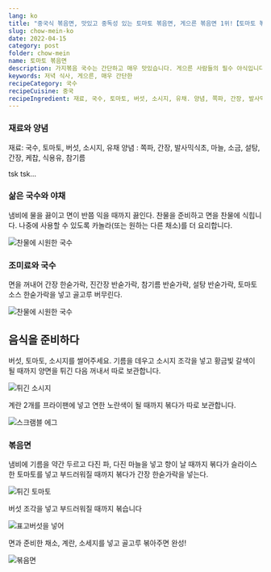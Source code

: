 ```yaml
---
lang: ko
title: "중국식 볶음면, 맛있고 중독성 있는 토마토 볶음면, 게으른 볶음면 1위!【토마토 볶음면]"
slug: chow-mein-ko
date: 2022-04-15
category: post
folder: chow-mein
name: 토마토 볶음면
description: 가지볶음 국수는 간단하고 매우 맛있습니다. 게으른 사람들의 필수 야식입니다!
keywords: 저녁 식사, 게으른, 매우 간단한
recipeCategory: 국수
recipeCuisine: 중국
recipeIngredient: 재료, 국수, 토마토, 버섯, 소시지, 유채. 양념, 쪽파, 간장, 발사믹식초, 마늘, 소금, 설탕, 간장, 케찹, 식용유, 참기름
---
```



<!-- start slipsum code -->
### 재료와 양념

재료: 국수, 토마토, 버섯, 소시지, 유채
양념 : 쪽파, 간장, 발사믹식초, 마늘, 소금, 설탕, 간장, 케찹, 식용유, 참기름

tsk tsk...
### 삶은 국수와 야채

냄비에 물을 끓이고 면이 반쯤 익을 때까지 끓인다. 찬물을 준비하고 면을 찬물에 식힙니다. 나중에 사용할 수 있도록 카놀라(또는 원하는 다른 채소)를 더 요리합니다.

![찬물에 시원한 국수](/img/post/chow-mein/0.png)

### 조미료와 국수

면을 꺼내어 간장 한숟가락, 진간장 반숟가락, 참기름 반숟가락, 설탕 반숟가락, 토마토소스 한숟가락을 넣고 골고루 버무린다.

![찬물에 시원한 국수](/img/post/chow-mein/1.png)

## 음식을 준비하다 

버섯, 토마토, 소시지를 썰어주세요. 기름을 데우고 소시지 조각을 넣고 황금빛 갈색이 될 때까지 양면을 튀긴 다음 꺼내서 따로 보관합니다.

![튀긴 소시지](/img/post/chow-mein/2.png)

계란 2개를 프라이팬에 넣고 연한 노란색이 될 때까지 볶다가 따로 보관합니다.

![스크램블 에그](/img/post/chow-mein/3.png)

### 볶음면

냄비에 기름을 약간 두르고 다진 파, 다진 마늘을 넣고 향이 날 때까지 볶다가 슬라이스한 토마토를 넣고 부드러워질 때까지 볶다가 간장 한숟가락을 넣는다.

![튀긴 토마토](/img/post/chow-mein/4.png)

버섯 조각을 넣고 부드러워질 때까지 볶습니다

![표고버섯을 넣어](/img/post/chow-mein/5.png)

면과 준비한 채소, 계란, 소세지를 넣고 골고루 볶아주면 완성!

![볶음면](/img/post/chow-mein/done.png)



